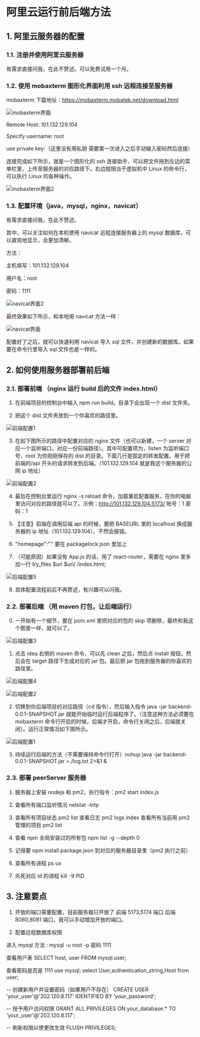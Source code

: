 # 阿里云运行前后端方法

## 1. 阿里云服务器的配置

### 1.1. 注册并使用阿里云服务器

有需求直接问我，在此不赘述。可以免费试用一个月。

### 1.2. 使用 mobaxterm 图形化界面利用 ssh 远程连接至服务器

mobaxterm 下载地址：https://mobaxterm.mobatek.net/download.html

![mobaxterm界面](./img/mobaxterm界面.png)

Remote Host: 101.132.129.104

Specify username: root

use private key:（这里没有用私钥 需要第一次进入之后手动输入密码然后连接）

连接完成如下所示，就是一个图形化的 ssh 连接助手，可以把文件拖到左边的菜单栏里，上传至服务器的对应路径下。右边就相当于虚拟机中 Linux 的命令行，可以执行 Linux 的各种操作。

![mobaxterm界面2](./img/mobaxterm界面2.png)

### 1.3. 配置环境（java，mysql，nginx，navicat）

有需求直接问我，在此不赘述。

其中，可以关注如何在本机使用 navicat 远程连接服务器上的 mysql 数据库，可以直观地显示，会更加清晰。

方法：

主机填写：101.132.129.104

用户名：root

密码：1111

![navicat界面2](./img/navicat界面2.png)

最终效果如下所示，和本地用 navicat 方法一样：

![navicat界面](./img/navicat界面.png)

配置好了之后，就可以快速利用 navicat 导入 sql 文件，并创建新的数据库。如果要在命令行里导入 sql 文件也是一样的。

## 2. 如何使用服务器部署前后端

### 2.1. 部署前端 （nginx 运行 build 后的文件 index.html）

1. 在前端项目的控制台中输入 npm run build。目录下会出现一个 dist 文件夹。

2. 把这个 dist 文件夹放到一个你喜欢的路径里。

![前端配置1](./img/前端配置1.png)

3. 在如下图所示的路径中配置对应的 nginx 文件（也可以新建，一个 server 对应一个监听端口，对应一份前端路径）。其中可配置项为，listen 为监听端口号，root 为你刚刚保存的 dist 的目录。下面几行是固定的转发配置，用于把前端的/api 开头的请求转发到后端。（101.132.129.104 就是我这个服务器的公网 ip 地址）

![前端配置2](./img/前端配置2.png)

4. 最后在控制台里运行 nginx -s reload 命令，加载重启配置服务，在你的电脑里访问对应的路径就可以了。示例：http://101.132.129.104:5173/ 账号：1 密码：1

5. 【注意】前端在调用后端 api 的时候，要把 BASEURL 里的 localhost 换成服务器的 ip 地址（101.132.129.104），不然会报错。

6. "homepage":"." 要在 packagelock.json 里加上

7. （可能原因）如果没有 App.js 的话，用了 react-router，需要在 nginx 里多加一行 try_files $uri $uri/ /index.html;

![后端配置5](./img/后端配置5.png)

8. 具体配置流程前后不再赘述，有兴趣可以问我。

### 2.2. 部署后端 （用 maven 打包，让后端运行）

0. 一开始有一个细节，要在 pom.xml 里把对应的包的 skip 项删除，最终和我这个图里一样，就可以了。

![后端配置3](./img/后端配置3.png)

1. 点击 idea 右侧的 maven 命令，可以先 clean 之后，然后点 install 按钮，然后会在 target 路径下生成对应的 jar 包。最后把 jar 包拖到服务器的你喜欢的路径里。

![后端配置4](./img/后端配置4.png)

![后端配置2](./img/后端配置2.png)

2. 切换到你后端项目的对应路径（cd 指令），然后输入指令 java -jar backend-0.0.1-SNAPSHOT.jar 就能开始临时运行后端程序了。（注意这种方法必须要在 mobaxterm 命令行开启的时候，后端才开启，命令行关闭之后，后端就关闭）。运行正常情况如下图所示。

![后端配置1](./img/后端配置1.png)

3. 持续运行后端的方法（不需要保持命令行打开）nohup java -jar backend-0.0.1-SNAPSHOT.jar >./log.txt 2>&1 &

### 2.3. 部署 peerServer 服务器

1. 服务器上安装 nodejs 和 pm2，执行指令：pm2 start index.js

2. 查看所有端口监听情况 netstat -lntp

3. 查看所有项目状态 pm2 list 查看日志 pm2 logs index 查看所有当前用 pm2 管理的项目 pm2 list

4. 查看 npm 全局安装过的所有包 npm list -g --depth 0

5. 记得要 npm install package.json 到对应的服务器目录里（pm2 执行之前）

6. 查看所有进程 ps ux

7. 杀死对应 id 的进程 kill -9 PID

## 3. 注意要点

1. 开放的端口需要配置，目前服务器只开放了 前端 5173,5174 端口 后端 8080,8081 端口，我可以手动增加开放的端口。

2. 配置远程数据库权限

进入 mysql 方法 : mysql -u root -p 密码 1111

查看用户表 SELECT host, user FROM mysql.user;

查看密码是否是 1111 use mysql; select User,authentication_string,Host from user;

-- 创建新用户并设置密码（如果用户不存在）
CREATE USER 'your_user'@'202.120.8.117' IDENTIFIED BY 'your_password';

-- 授予用户访问权限
GRANT ALL PRIVILEGES ON your_database.\* TO 'your_user'@'202.120.8.117';

-- 刷新权限以使更改生效
FLUSH PRIVILEGES;
